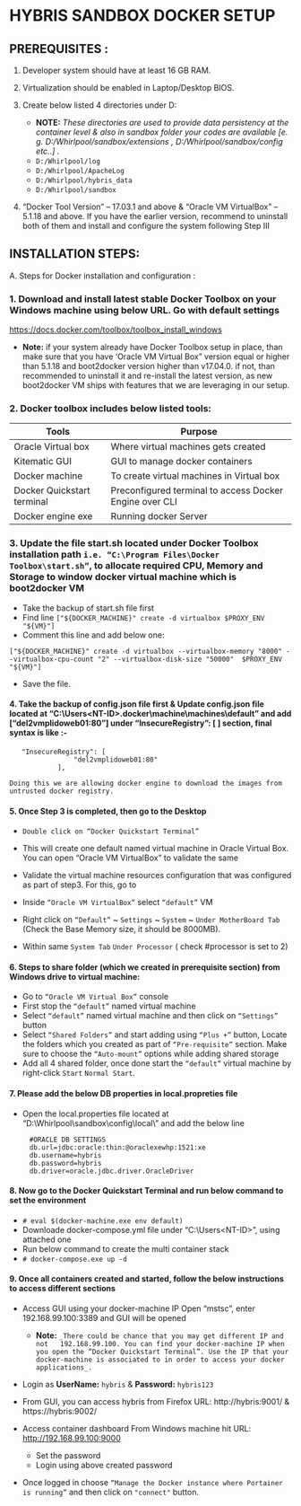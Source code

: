 # HYBRIS SANDBOX DOCKER SETUP

## PREREQUISITES : 
1.	Developer system should have at least 16 GB RAM.

2.	Virtualization should be enabled in Laptop/Desktop BIOS.

3.	Create below listed 4 directories under D:

	- **NOTE:** _These directories are used to provide data persistency at the container level & also in sandbox folder your codes are available [e. g. D:/Whirlpool/sandbox/extensions , D:/Whirlpool/sandbox/config etc..] ._
	 - `D:/Whirlpool/log`
	 - `D:/Whirlpool/ApacheLog`
	 - `D:/Whirlpool/hybris_data`
	 - `D:/Whirlpool/sandbox`

4.	“Docker Tool Version” – 17.03.1 and above & “Oracle VM VirtualBox” – 5.1.18 and above. If you have the earlier version, recommend to uninstall both of them and install and configure the system following Step III


## INSTALLATION STEPS:

	
A.	Steps for Docker installation and configuration :

###   1.	Download and install latest stable Docker Toolbox on your Windows machine using below URL. Go with default settings
https://docs.docker.com/toolbox/toolbox_install_windows

   - **Note:** if your system already have Docker Toolbox setup in place, than make sure that you have ‘Oracle VM Virtual Box” version equal or higher than 5.1.18 and boot2docker version higher than v17.04.0. if not, than recommended to uninstall it and re-install the latest version, as new boot2docker VM ships with features that we are leveraging in our setup.
	
###   2.	Docker toolbox includes below listed tools:

| Tools                      | Purpose                                                                |
|----------------------------|------------------------------------------------------------------------|
| Oracle Virtual box         | Where virtual machines gets created                                    |
| Kitematic GUI              | GUI to manage docker containers                                        |
| Docker machine             | To create virtual machines in Virtual box                              |
| Docker Quickstart terminal | Preconfigured terminal to access Docker Engine over CLI                |
| Docker engine exe          | Running docker Server                                                  |
	
###   3.	Update the file start.sh located under Docker Toolbox installation path `i.e. “C:\Program Files\Docker Toolbox\start.sh”`,  to allocate required CPU, Memory and Storage to window docker virtual machine which is boot2docker VM
  - Take the backup of start.sh file first
  - Find line `["${DOCKER_MACHINE}" create -d virtualbox $PROXY_ENV "${VM}"]`
  - Comment this line and add below one:
```
["${DOCKER_MACHINE}" create -d virtualbox --virtualbox-memory "8000" --virtualbox-cpu-count "2" --virtualbox-disk-size "50000"  $PROXY_ENV "${VM}"]
```
  - Save the file.

#### 4.	Take the backup of config.json file first & Update config.json file located at “C:\Users\<NT-ID>\.docker\machine\machines\default” and add [“del2vmplidoweb01:80”] under “InsecureRegistry”: [ ] section, final syntax is like :-

```
   "InsecureRegistry": [
                "del2vmplidoweb01:80"
            ],
```
`Doing this we are allowing docker engine to download the images from untrusted docker registry.`

#### 5.	Once Step 3 is completed, then go to the Desktop

  - `Double click on “Docker Quickstart Terminal”`
	
  - This will create one default named virtual machine in Oracle Virtual Box. You can open “Oracle VM VirtualBox” to validate the same
	
  - Validate the virtual machine resources configuration that was configured as part of step3. For this, go to 

  - Inside `“Oracle VM VirtualBox”` select `“default”` VM

  - Right click on `“Default”` ~ `Settings` ~ `System` ~ `Under MotherBoard Tab` (Check the Base Memory size, it should be 8000MB).  
  - Within same `System Tab` `Under Processor` ( check #processor is set to 2) 

#### 6.	Steps to share folder (which we created in prerequisite section) from Windows drive to virtual machine:

  - Go to `“Oracle VM Virtual Box”` console
  - First stop the `“default”` named virtual machine
  - Select `“default”` named virtual machine and then click on `“Settings”` button
  - Select `“Shared Folders”` and start adding using `“Plus +”` button, Locate the folders which you created as part of `“Pre-requisite”` section. Make sure to choose the `“Auto-mount”` options while adding shared storage
  - Add all 4 shared folder, once done start the `“default”` virtual machine by right-click `Start` `Normal Start`.

#### 7. Please add the below DB properties in local.propreties file
  - Open the local.properties file located at “D:\Whirlpool\sandbox\config\local\” and add the below line
```
     #ORACLE DB SETTINGS
     db.url=jdbc:oracle:thin:@oraclexewhp:1521:xe
     db.username=hybris
     db.password=hybris
     db.driver=oracle.jdbc.driver.OracleDriver
```
  
#### 8.	Now go to the Docker Quickstart Terminal and run below command to set the environment
  - `# eval $(docker-machine.exe env default)`  
  - Downloade docker-compose.yml file under “C:\Users\<NT-ID>”, using attached one
  - Run below command to create the multi container stack
  - `# docker-compose.exe up -d`

#### 9.	Once all containers created and started, follow the below instructions to access different sections
  - Access GUI using your docker-machine IP Open “mstsc”, enter 192.168.99.100:3389 and GUI will be opened

    - **Note:** `_There could be chance that you may get different IP and not   192.168.99.100. You can find your docker-machine IP when you open the “Docker Quickstart Terminal”. Use the IP that your docker-machine is associated to in order to access your docker applications_.`

  - Login as **UserName:** `hybris`  & **Password:** `hybris123`
  
  - From GUI, you can access hybris from Firefox URL: http://hybris:9001/  & https://hybris:9002/
  
  - Access container dashboard From Windows machine hit URL: http://192.168.99.100:9000
  
 	- Set the password
 	- Login using above created password
	
  - Once logged in choose `“Manage the Docker instance where Portainer is running”` and then click on `"connect"` button.
  